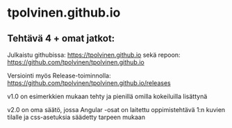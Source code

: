 # tpolvinen.github.io
## Tehtävä 4 + omat jatkot:

Julkaistu githubissa: https://tpolvinen.github.io
sekä repoon: https://github.com/tpolvinen/tpolvinen.github.io

Versiointi myös Release-toiminnolla: https://github.com/tpolvinen/tpolvinen.github.io/releases
    
v1.0 on esimerkkien mukaan tehty ja pienillä omilla kokeiluilla lisättynä

v2.0 on oma säätö, jossa Angular -osat on laitettu oppimistehtävä 1:n kuvien tilalle ja css-asetuksia säädetty tarpeen mukaan

